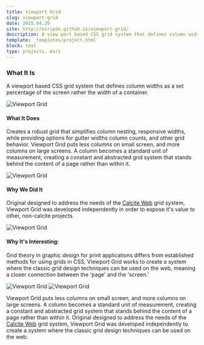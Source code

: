 ```yaml
---
title: Viewport Grid
slug: viewport-grid
date: 2015.04.20
site: http://esripdx.github.io/viewport-grid/
description: A view port based CSS grid system that defines column widths as a set percentage of the screen rather the width of a container.
template: _templates/project.html
block: text
type: projects, esri
---
```


### What It Is
A viewport based CSS grid system that defines column widths as a set percentage of the screen rather the width of a container.

![Viewport Grid](./title.png)

#### What It Does
Creates a robust grid that simplifies column nesting, responsive widths, while providing options for gutter widths column counts, and other grid behavior. Viewport Grid puts less columns on small screen, and more columns on large screens. A column becomes a standard unit of measurement, creating a constant and abstracted grid system that stands behind the content of a page rather than within it.

![Viewport Grid](./introduction.png)

#### Why We Did It
Original designed to address the needs of the  [Calcite Web](http://esri.github.io/calcite-web/) grid system, Viewport Grid was developed independently in order to expose it's value to other, non-calcite projects.

![Viewport Grid](./collapsed.png)

#### Why It's Interesting:
Grid theory in graphic design for print applications differs from established methods for using grids in CSS. Viewport Grid works to create a system where the classic grid design techniques can be used on the web, meaning a closer connection between the 'page' and the 'screen.'

![Viewport Grid](./responsive-columns.png)
![Viewport Grid](./responsive.png)

Viewport Grid puts less columns on small screen, and more columns on large screens. A column becomes a standard unit of measurement, creating a constant and abstracted grid system that stands behind the content of a page rather than within it. Original designed to address the needs of the  [Calcite Web](http://esri.github.io/calcite-web/) grid system, Viewport Grid was developed independently to create a system where the classic grid design techniques can be used on the web.

